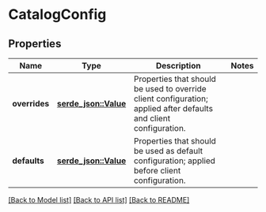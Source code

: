 # CatalogConfig

## Properties

Name | Type | Description | Notes
------------ | ------------- | ------------- | -------------
**overrides** | [**serde_json::Value**](.md) | Properties that should be used to override client configuration; applied after defaults and client configuration. | 
**defaults** | [**serde_json::Value**](.md) | Properties that should be used as default configuration; applied before client configuration. | 

[[Back to Model list]](../README.md#documentation-for-models) [[Back to API list]](../README.md#documentation-for-api-endpoints) [[Back to README]](../README.md)


